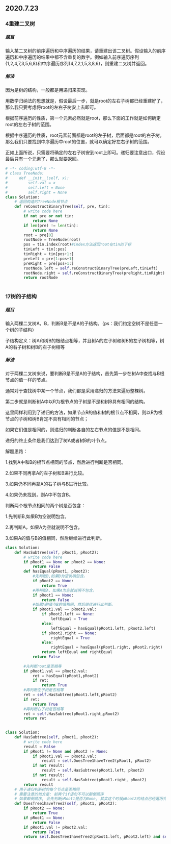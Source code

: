## 2020.7.23

### 4重建二叉树

##### 题目

输入某二叉树的前序遍历和中序遍历的结果，请重建出该二叉树。假设输入的前序遍历和中序遍历的结果中都不含重复的数字。例如输入前序遍历序列{1,2,4,7,3,5,6,8}和中序遍历序列{4,7,2,1,5,3,8,6}，则重建二叉树并返回。

##### 解法

因为是树的结构，一般都是用递归来实现。

用数学归纳法的思想就是，假设最后一步，就是root的左右子树都已经重建好了，那么我只要考虑将root的左右子树安上去即可。

根据前序遍历的性质，第一个元素必然就是root，那么下面的工作就是如何确定root的左右子树的范围。

根据中序遍历的性质，root元素前面都是root的左子树，后面都是root的右子树。那么我们只要找到中序遍历中root的位置，就可以确定好左右子树的范围。

正如上面所说，只需要将确定的左右子树安到root上即可。递归要注意出口，假设最后只有一个元素了，那么就要返回。

```python
# -*- coding:utf-8 -*-
# class TreeNode:
#     def __init__(self, x):
#         self.val = x
#         self.left = None
#         self.right = None
class Solution:
    # 返回构造的TreeNode根节点
    def reConstructBinaryTree(self, pre, tin):
        # write code here
        if not pre or not tin:
            return None
        if len(pre) != len(tin):
            return None
        root = pre[0]
        rootNode = TreeNode(root)
        pos = tin.index(root)#index方法返回root在tin的下标
        tinLeft = tin[:pos]
        tinRight = tin[pos+1:]
        preLeft = pre[1:pos+1]
        preRight = pre[pos+1:]
        rootNode.left = self.reConstructBinaryTree(preLeft,tinLeft)
        rootNode.right = self.reConstructBinaryTree(preRight,tinRight)
        return rootNode
        
```

### 17树的子结构

##### 题目

输入两棵二叉树A，B，判断B是不是A的子结构。（ps：我们约定空树不是任意一个树的子结构）

子结构定义：树A和树B的根结点相等，并且树A的左子树和树B的左子树相等，树A的右子树和树B的右子树相等

##### 解法

对于两棵二叉树来说，要判断B是不是A的子结构，首先第一步在树A中查找与B根节点的值一样的节点。 

  通常对于查找树中某一个节点，我们都是采用递归的方法来遍历整棵树。 

  第二步就是判断树A中以R为根节点的子树是不是和树B具有相同的结构。 

  这里同样利用到了递归的方法，如果节点R的值和树的根节点不相同，则以R为根节点的子树和树B肯定不具有相同的节点； 

  如果它们值是相同的，则递归的判断各自的左右节点的值是不是相同。 

  递归的终止条件是我们达到了树A或者树B的叶节点。



解题思路： 

  1.找到A中和B的根节点相同的节点，然后进行判断是否相同。 

  2.如果不同再拿A的左子树和B进行比较。 

  3.如果仍不同再拿A的右子树与B进行比较。 

  4.如果仍未找到，则A中不包含B。 

  判断两个根节点相同的两个树是否包含： 

  1.先判断B,如果B为空说明包含。 

  2.再判断A，如果A为空就说明不包含。 

  3.如果A的值与B的值相同，然后继续进行此判断。

```python
class Solution:
    def HasSubtree(self, pRoot1, pRoot2):
        # write code here
        if pRoot1 == None or pRoot2 == None:
            return False
        def hasEqual(pRoot1, pRoot2):
            #先判断B,如果B为空说明包含。 
			if pRoot2 == None:
				return True
            #再判断A，如果A为空就说明不包含。 
			if pRoot1 == None:
				return False
            #如果A的值与B的值相同，然后继续进行此判断。
			if pRoot1.val == pRoot2.val:
                if pRoot2.left == None:
                    leftEqual = True
                else:
                    leftEqual = hasEqual(pRoot1.left, pRoot2.left)
                if pRoot2.right == None:
                    rightEqual = True
                else:
                    rightEqual = hasEqual(pRoot1.right, pRoot2.right)
                return leftEqual and rightEqual
            return False
        
        #先判断root是否相等
        if pRoot1.val == pRoot2.val:
            ret = hasEqual(pRoot1,pRoot2)
            if ret:
                return True
        #再判断左子树是否相等
        ret = self.HasSubtree(pRoot1.left,pRoot2)
        if ret:
            return True
        #再判断右子树是否相等
        ret = self.HasSubtree(pRoot1.right,pRoot2)
        return ret
            
```

```python
class Solution:
    def HasSubtree(self, pRoot1, pRoot2):
        # write code here
        result = False
        if pRoot1 != None and pRoot2 != None:
            if pRoot1.val == pRoot2.val:
                result = self.DoesTree1haveTree2(pRoot1, pRoot2)
            if not result:
                result = self.HasSubtree(pRoot1.left, pRoot2)
            if not result:
                result = self.HasSubtree(pRoot1.right, pRoot2)
        return result
    # 用于递归判断树的每个节点是否相同
    # 需要注意的地方是: 前两个if语句不可以颠倒顺序
    # 如果颠倒顺序, 会先判断pRoot1是否为None, 其实这个时候pRoot2的结点已经遍历完成确定相等了, 但是返回了False, 判断错误
    def DoesTree1haveTree2(self, pRoot1, pRoot2):
        if pRoot2 == None:
            return True
        if pRoot1 == None:
            return False
        if pRoot1.val != pRoot2.val:
            return False
        return self.DoesTree1haveTree2(pRoot1.left, pRoot2.left) and self.DoesTree1haveTree2(pRoot1.right, pRoot2.right)
```

